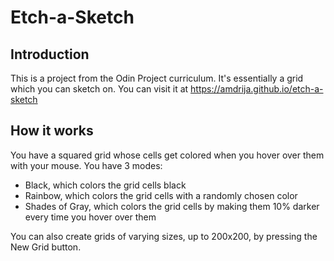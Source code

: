 # Etch-a-Sketch

## Introduction
This is a project from the Odin Project curriculum. It's essentially a grid which you can sketch on. You can visit it at https://amdrija.github.io/etch-a-sketch

## How it works
You have a squared grid whose cells get colored when you hover over them with your mouse. You have 3 modes:
- Black, which colors the grid cells black
- Rainbow, which colors the grid cells with a randomly chosen color
- Shades of Gray, which colors the grid cells by making them 10% darker every time you hover over them
  
You can also create grids of varying sizes, up to 200x200, by pressing the New Grid button.
